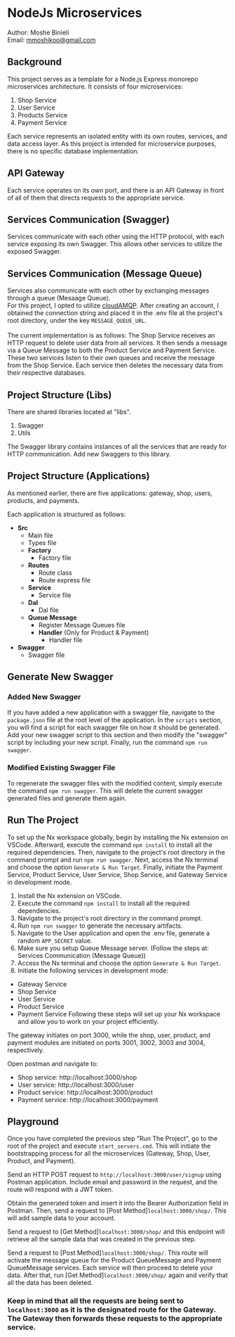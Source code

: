 # NodeJs Microservices
Author: Moshe Binieli<br>
Email: mmoshikoo@gmail.com

## Background
This project serves as a template for a Node.js Express monorepo microservices architecture. It consists of four microservices:
1. Shop Service
2. User Service
3. Products Service
4. Payment Service

Each service represents an isolated entity with its own routes, services, and data access layer. As this project is intended for microservice purposes, there is no specific database implementation.

## API Gateway
Each service operates on its own port, and there is an API Gateway in front of all of them that directs requests to the appropriate service.

## Services Communication (Swagger)
Services communicate with each other using the HTTP protocol, with each service exposing its own Swagger. This allows other services to utilize the exposed Swagger.

## Services Communication (Message Queue)
Services also communicate with each other by exchanging messages through a queue (Mesaage Queue).<br>
For this project, I opted to utilize [cloudAMQP](https://www.cloudamqp.com/). After creating an account, I obtained the connection string and placed it in the .env file at the project's root directory, under the key `MESSAGE_QUEUE_URL`.<br><br>
The current implementation is as follows: The Shop Service receives an HTTP request to delete user data from all services. It then sends a message via a Queue Message to both the Product Service and Payment Service. These two services listen to their own queues and receive the message from the Shop Service. Each service then deletes the necessary data from their respective databases.

## Project Structure (Libs)
There are shared libraries located at "libs".
1. Swagger
2. Utils

The Swagger library contains instances of all the services that are ready for HTTP communication. Add new Swaggers to this library.

## Project Structure (Applications)
As mentioned earlier, there are five applications: gateway, shop, users, products, and payments.

Each application is structured as follows:
- **Src**
  - Main file
  - Types file
  - **Factory**
    - Factory file
  - **Routes**
    - Route class
    - Route express file
  - **Service**
    - Service file
  - **Dal**
    - Dal file
  - **Queue Message**
    - Register Message Queues file
    - **Handler** (Only for Product & Payment)
      - Handler file
- **Swagger**
  - Swagger file

## Generate New Swagger
### Added New Swagger
If you have added a new application with a swagger file, navigate to the `package.json` file at the root level of the application. In the `scripts` section, you will find a script for each swagger file on how it should be generated. Add your new swagger script to this section and then modify the "swagger" script by including your new script. Finally, run the command `npm run swagger`.

### Modified Existing Swagger File
To regenerate the swagger files with the modified content, simply execute the command `npm run swagger`. This will delete the current swagger generated files and generate them again.

## Run The Project
To set up the Nx workspace globally, begin by installing the Nx extension on VSCode. Afterward, execute the command `npm install` to install all the required dependencies. Then, navigate to the project's root directory in the command prompt and run `npm run swagger`. Next, access the Nx terminal and choose the option `Generate & Run Target`. Finally, initiate the Payment Service, Product Service, User Service, Shop Service, and Gateway Service in development mode.

1. Install the Nx extension on VSCode.
2. Execute the command `npm install` to install all the required dependencies.
3. Navigate to the project's root directory in the command prompt.
3. Run `npm run swagger` to generate the necessary artifacts.
4. Navigate to the User application and open the .env file, generate a random `APP_SECRET` value.
5. Make sure you setup Queue Message server. (Follow the steps at: Services Communication (Message Queue))
6. Access the Nx terminal and choose the option `Generate & Run Target`.
7. Initiate the following services in development mode:
  * Gateway Service
  * Shop Service
  * User Service
  * Product Service
  * Payment Service
Following these steps will set up your Nx workspace and allow you to work on your project efficiently.

The gateway initiates on port 3000, while the shop, user, product, and payment modules are initiated on ports 3001, 3002, 3003 and 3004, respectively.

Open postman and navigate to:
* Shop service: http://localhost:3000/shop
* User service: http://localhost:3000/user
* Product service: http://localhost:3000/product
* Payment service: http://localhost:3000/payment

## Playground
Once you have completed the previous step "Run The Project", go to the root of the project and execute `start_servers.cmd`. This will initiate the bootstrapping process for all the microservices (Gateway, Shop, User, Product, and Payment).

Send an HTTP POST request to `http://localhost:3000/user/signup` using Postman application. Include email and password in the request, and the route will respond with a JWT token.<br>

Obtain the generated token and insert it into the Bearer Authorization field in Postman. Then, send a request to [Post Method]`localhost:3000/shop/`. This will add sample data to your account.

Send a request to [Get Method]`localhost:3000/shop/` and this endpoint will retrieve all the sample data that was created in the previous step.

Send a request to [Post Method]`localhost:3000/shop/`. This route will activate the message queue for the Product QueueMessage and Payment QueueMessage services. Each service will then proceed to delete your data. After that, run [Get Method]`localhost:3000/shop/` again and verify that all the data has been deleted.

### Keep in mind that all the requests are being sent to `localhost:3000` as it is the designated route for the Gateway. The Gateway then forwards these requests to the appropriate service.
